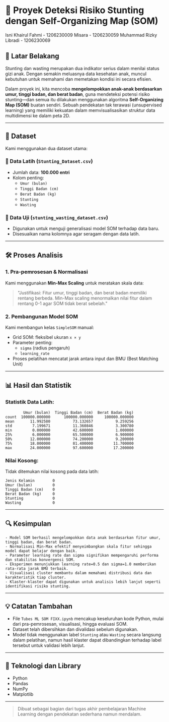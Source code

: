 # 🌱 Proyek Deteksi Risiko Stunting dengan Self-Organizing Map (SOM)
Isni Khairul Fahmi - 1206230009
Misara - 1206230059
Muhammad Rizky Libradi - 1206230069
## 📘 Latar Belakang
Stunting dan wasting merupakan dua indikator serius dalam menilai status gizi anak. Dengan semakin meluasnya data kesehatan anak, muncul kebutuhan untuk memahami dan memetakan kondisi ini secara efisien.

Dalam proyek ini, kita mencoba **mengelompokkan anak-anak berdasarkan umur, tinggi badan, dan berat badan**, guna mendeteksi potensi risiko stunting—dan semua itu dilakukan menggunakan algoritma **Self-Organizing Map (SOM)** buatan sendiri. Sebuah pendekatan tak terawasi (unsupervised learning) yang memiliki kekuatan dalam memvisualisasikan struktur data multidimensi ke dalam peta 2D.

---

## 📂 Dataset

Kami menggunakan dua dataset utama:

### 🔹 Data Latih (`Stunting_Dataset.csv`)
- Jumlah data: **100.000 entri**
- Kolom penting:
  - `Umur (bulan)`
  - `Tinggi Badan (cm)`
  - `Berat Badan (kg)`
  - `Stunting`
  - `Wasting`

### 🔹 Data Uji (`stunting_wasting_dataset.csv`)
- Digunakan untuk menguji generalisasi model SOM terhadap data baru.
- Disesuaikan nama kolomnya agar seragam dengan data latih.

---

## 🛠️ Proses Analisis

### 1. **Pra-pemrosesan & Normalisasi**
Kami menggunakan **Min-Max Scaling** untuk meratakan skala data:

> "Justifikasi: Fitur umur, tinggi badan, dan berat badan memiliki rentang berbeda. Min-Max scaling menormalkan nilai fitur dalam rentang 0-1 agar SOM tidak berat sebelah."

### 2. **Pembangunan Model SOM**
Kami membangun kelas `SimpleSOM` manual:
- Grid SOM: fleksibel ukuran `x × y`
- Parameter penting:
  - `sigma` (radius pengaruh)
  - `learning_rate`
- Proses pelatihan mencatat jarak antara input dan BMU (Best Matching Unit)

---

## 📊 Hasil dan Statistik

### Statistik Data Latih:
```
        Umur (bulan)  Tinggi Badan (cm)  Berat Badan (kg)
count  100000.000000      100000.000000     100000.000000
mean       11.992580          73.132657          9.259256
std         7.199671          11.360846          3.300780
min         0.000000          42.600000          1.000000
25%         6.000000          65.500000          6.900000
50%        12.000000          74.200000          9.200000
75%        18.000000          81.400000         11.700000
max        24.000000          97.600000         17.200000
```

### Nilai Kosong:
Tidak ditemukan nilai kosong pada data latih:
```
Jenis Kelamin        0
Umur (bulan)         0
Tinggi Badan (cm)    0
Berat Badan (kg)     0
Stunting             0
Wasting              0
```

---

## 🔍 Kesimpulan

```
- Model SOM berhasil mengelompokkan data anak berdasarkan fitur umur, tinggi badan, dan berat badan.
- Normalisasi Min-Max efektif menyeimbangkan skala fitur sehingga model dapat belajar dengan baik.
- Parameter learning rate dan sigma signifikan mempengaruhi performa dan stabilitas konvergensi SOM.
- Eksperimen menunjukkan learning rate=0.5 dan sigma=1.0 memberikan rata-rata jarak BMU terbaik.
- Visualisasi cluster membantu dalam memahami distribusi data dan karakteristik tiap cluster.
- Klaster-klaster dapat digunakan untuk analisis lebih lanjut seperti identifikasi risiko stunting.
```

---

## 💡 Catatan Tambahan
- File `Tubes ML SOM FIXX.ipynb` mencakup keseluruhan kode Python, mulai dari pra-pemrosesan, visualisasi, hingga evaluasi SOM.
- Dataset telah dibersihkan dan divalidasi sebelum digunakan.
- Model tidak menggunakan label `Stunting` atau `Wasting` secara langsung dalam pelatihan, namun hasil klaster dapat dibandingkan terhadap label tersebut untuk validasi lebih lanjut.

---

## 🧠 Teknologi dan Library
- Python
- Pandas
- NumPy
- Matplotlib

---

> Dibuat sebagai bagian dari tugas akhir pembelajaran Machine Learning dengan pendekatan sederhana namun mendalam.
